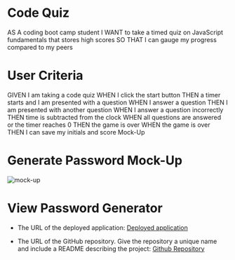 # Code Quiz

AS A coding boot camp student
I WANT to take a timed quiz on JavaScript fundamentals that stores high scores
SO THAT I can gauge my progress compared to my peers

# User Criteria

GIVEN I am taking a code quiz
WHEN I click the start button
THEN a timer starts and I am presented with a question
WHEN I answer a question
THEN I am presented with another question
WHEN I answer a question incorrectly
THEN time is subtracted from the clock
WHEN all questions are answered or the timer reaches 0
THEN the game is over
WHEN the game is over
THEN I can save my initials and score
Mock-Up

# Generate Password Mock-Up

![mock-up](./assets/images/)

# View Password Generator

- The URL of the deployed application:
  [Deployed application](https://mtenderoll.github.io/codeQuiz)

- The URL of the GitHub repository. Give the repository a unique name and include a README describing the project:
  [Github Repository](https://github.com/MtendeRoll/codeQuiz)
